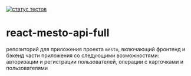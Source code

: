 [![статус тестов](../../actions/workflows/tests.yml/badge.svg)](../../actions/workflows/tests.yml)

# react-mesto-api-full
репозиторий для приложения проекта `mesto`, включающий фронтенд и бэкенд части приложения со следующими возможностями: авторизации и регистрации пользователей, операции с карточками и пользователями 
